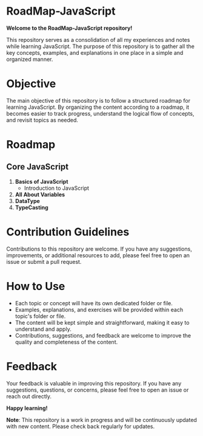 # RoadMap-JavaScript

**Welcome to the RoadMap-JavaScript repository!**

This repository serves as a consolidation of all my experiences and notes while learning JavaScript. The purpose of this repository is to gather all the key concepts, examples, and explanations in one place in a simple and organized manner.

# Objective

The main objective of this repository is to follow a structured roadmap for learning JavaScript. By organizing the content according to a roadmap, it becomes easier to track progress, understand the logical flow of concepts, and revisit topics as needed.

# Roadmap

## Core JavaScript

1. **Basics of JavaScript**
   - Introduction to JavaScript
2. **All About Variables**
3. **DataType**
4. **TypeCasting**

# Contribution Guidelines

Contributions to this repository are welcome. If you have any suggestions, improvements, or additional resources to add, please feel free to open an issue or submit a pull request.

# How to Use

- Each topic or concept will have its own dedicated folder or file.
- Examples, explanations, and exercises will be provided within each topic's folder or file.
- The content will be kept simple and straightforward, making it easy to understand and apply.
- Contributions, suggestions, and feedback are welcome to improve the quality and completeness of the content.

# Feedback

Your feedback is valuable in improving this repository. If you have any suggestions, questions, or concerns, please feel free to open an issue or reach out directly.

**Happy learning!**

**Note**: This repository is a work in progress and will be continuously updated with new content. Please check back regularly for updates.
